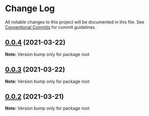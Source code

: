 # Change Log

All notable changes to this project will be documented in this file.
See [Conventional Commits](https://conventionalcommits.org) for commit guidelines.

## [0.0.4](https://github.com/dimpu/lerna-example/compare/v0.0.3...v0.0.4) (2021-03-22)

**Note:** Version bump only for package root





## [0.0.3](https://github.com/dimpu/lerna-example/compare/v0.0.2...v0.0.3) (2021-03-22)

**Note:** Version bump only for package root





## [0.0.2](https://github.com/dimpu/lerna-example/compare/v0.0.1...v0.0.2) (2021-03-21)

**Note:** Version bump only for package root
